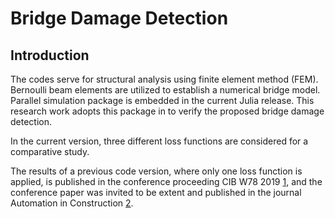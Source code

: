 # Bridge Damage Detection

## Introduction

The codes serve for structural analysis using finite element method (FEM). Bernoulli beam elements are utilized to establish a numerical bridge model. Parallel simulation package is embedded in the current Julia release. This research work adopts this package in to verify the proposed bridge damage detection. 

In the current version, three different loss functions are considered for a comparative study. 

The results of a previous code version, where only one loss function is applied, is published in the conference proceeding CIB W78 2019 [1], and the conference paper was invited to be extent and published in the journal Automation in Construction [2].

[1]:https://www.researchgate.net/publication/335977380_SingleDual_Variation_Approach_A_Novel_Bridge_System_Identification_Method_Based_on_Static_Analysis_and_Parallel_Simulation
[2]:https://www.researchgate.net/publication/342292839_Concrete_bridge_damage_detection_using_parallel_simulation
